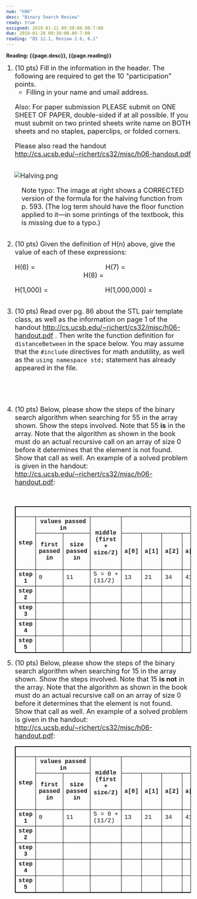```yaml
---
num: "h06"
desc: "Binary Search Review"
ready: true
assigned: 2019-01-21 09:30:00.00-7:00
due: 2019-01-28 09:30:00.00-7:00
reading: "DS 12.1, Review 2.6, 6.1"
---
```


<b>Reading: {{page.desc}}, {{page.reading}}</b>

<ol start="1">

<span style="font-size:1.3em;">
<li>(10 pts) Fill in the information in the header. The following are required to get the 10 "participation" points.
    <ul>
    <li>Filling in your name and umail address.<br /></li>
    </ul>
    <p>Also: For paper submission PLEASE submit on ONE SHEET OF PAPER, double-sided if at all possible. If you must submit on two printed sheets write name on BOTH sheets and no staples, paperclips, or folded corners.<br />
    </p>
 </li>

Please also read the handout <a href="http://cs.ucsb.edu/~richert/cs32/misc/h06-handout.pdf" title="h06 Handout">http://cs.ucsb.edu/~richert/cs32/misc/h06-handout.pdf</a>

<div style="float:right; width:500px"> 
<div style="margin: 1em;">
<p><img src="http://www.cs.ucsb.edu/~pconrad/images/cs32/DS4/50/Halving.png" alt="Halving.png" />
</p>
</div>
</div>
<div style="padding: 0.5em; margin: 0.5em;">
<p>Note typo: The image at right shows a CORRECTED version of the formula for the halving function from p. 593. (The log term should have the floor function applied to it&#8212;in some printings of the textbook, this is missing due to a typo.)
</p>
</div>



 <li style='margin-bottom:2em;'>(10 pts) Given the definition of H(n) above, give the value of each of these expressions:
 <p></p>
 H(6) = &emsp;&emsp;&emsp;&emsp;&emsp;&emsp;&emsp;&emsp;&emsp;&emsp;
 H(7) = &emsp;&emsp;&emsp;&emsp;&emsp;&emsp;&emsp;&emsp;&emsp;&emsp;
 H(8) =
 <p></p>
 H(1,000) = &emsp;&emsp;&emsp;&emsp;&emsp;&emsp;&emsp;&emsp;
 H(1,000,000) = 
</li>

<li style='margin-bottom:5em;'>(10 pts) Read over pg. 86 about the STL pair template class, as well as the information on page 1 of the handout <a href="http://cs.ucsb.edu/~richert/cs32/misc/h06-handout.pdf" title="h06 Handout">http://cs.ucsb.edu/~richert/cs32/misc/h06-handout.pdf</a>
. Then write the function definition for <code>distanceBetween</code> in the space below. You may assume that the <code>#include</code> directives for math andutility, as well as the <code>using namespace std;</code> statement has already appeared in the file.

<div class="pagebreak"></div>

<span style="font-size:1.3em;">
<li style='margin-bottom:3em;'>(10 pts) Below, please show the steps of the binary search algorithm when searching for 55 in the array shown. Show the steps involved. Note that 55 <b>is</b> in the array. Note that the algorithm as shown in the book must do an actual recursive call on an array of size 0 before it determines that the element is not found. Show that call as well. An example of a solved problem is given in the handout: <a href="http://cs.ucsb.edu/~richert/cs32/misc/h06-handout.pdf" title="h06 Handout">http://cs.ucsb.edu/~richert/cs32/misc/h06-handout.pdf</a>:
</li>
</span>

<style>
table, th, td {
  border: 1px solid black;
}
</style>
<font size="2" face="Courier" >
<table class="algorithmStep">
<tr>
<th colspan="17"> target=55
</th></tr>
<tr>
<th rowspan="2"> step
</th>
<th colspan="2"> values passed in
</th>
<th rowspan="2"> middle<br />(first + size/2)
</th>
<th colspan="11"> array values
</th>
<th colspan="2"> values passed to next step
</th></tr>
<tr>
<th> first <br />passed in
</th>
<th> size <br />passed in
</th>
<th> a[0]
</th>
<th> a[1]
</th>
<th> a[2]
</th>
<th> a[3]
</th>
<th> a[4]
</th>
<th> a[5]
</th>
<th> a[6]
</th>
<th> a[7]
</th>
<th> a[8]
</th>
<th> a[9]
</th>
<th> a[10]
</th>
<th> first = <br />first, or<br />middle+1
</th>
<th> size = <br />size/2, or<br />(size-1)/2
</th></tr>
<tr>
<th> step 1
</th>
<td> 0
</td>
<td> 11
</td>
<td> 5 = 0 + (11/2)
</td>
<td> 13
</td>
<td> 21
</td>
<td> 34
</td>
<td> 41
</td>
<td> 55
</td>
<td> <u>66</u>
</td>
<td> 72
</td>
<td> 86
</td>
<td> 94
</td>
<td> 107
</td>
<td> 118
</td>
<td> &#160;&#160;&#160;&#160;&#160;&#160;&#160;
</td>
<td> &#160;&#160;&#160;&#160;&#160;&#160;&#160;
</td></tr>
<tr>
<th> step 2
</th>
<td>
</td>
<td>
</td>
<td>
</td>
<td>
</td>
<td>
</td>
<td>
</td>
<td>
</td>
<td>
</td>
<td>
</td>
<td>
</td>
<td>
</td>
<td>
</td>
<td>
</td>
<td>
</td>
<td> &#160;&#160;&#160;&#160;
</td>
<td> &#160;&#160;&#160;&#160;
</td></tr>
<tr>
<th> step 3
</th>
<td>
</td>
<td>
</td>
<td>
</td>
<td>
</td>
<td>
</td>
<td>
</td>
<td>
</td>
<td>
</td>
<td>
</td>
<td>
</td>
<td>
</td>
<td>
</td>
<td>
</td>
<td>
</td>
<td> &#160;&#160;&#160;&#160;
</td>
<td> &#160;&#160;&#160;&#160;
</td></tr>
<tr>
<th> step 4
</th>
<td>
</td>
<td>
</td>
<td>
</td>
<td>
</td>
<td>
</td>
<td>
</td>
<td>
</td>
<td>
</td>
<td>
</td>
<td>
</td>
<td>
</td>
<td>
</td>
<td>
</td>
<td>
</td>
<td> &#160;&#160;&#160;&#160;
</td>
<td> &#160;&#160;&#160;&#160;
</td></tr>
<tr>
<th> step 5
</th>
<td>
</td>
<td>
</td>
<td>
</td>
<td>
</td>
<td>
</td>
<td>
</td>
<td>
</td>
<td>
</td>
<td>
</td>
<td>
</td>
<td>
</td>
<td>
</td>
<td>
</td>
<td>
</td>
<td> &#160;&#160;&#160;&#160;
</td>
<td> &#160;&#160;&#160;&#160;
</td></tr></table>
</font>

<span style="font-size:1.3em;">
<li style='margin-bottom:1em;'>(10 pts) Below, please show the steps of the binary search algorithm when searching for 15 in the array shown. Show the steps involved. Note that 15 <b>is not</b> in the array. Note that the algorithm as shown in the book must do an actual recursive call on an array of size 0 before it determines that the element is not found. Show that call as well. An example of a solved problem is given in the handout: <a href="http://cs.ucsb.edu/~richert/cs32/misc/h06-handout.pdf" title="h06 Handout">http://cs.ucsb.edu/~richert/cs32/misc/h06-handout.pdf</a>:
</li>

<font size="2" face="Courier" >
<table class="algorithmStep">
<tr>
<th colspan="17"> target=15
</th></tr>
<tr>
<th rowspan="2"> step
</th>
<th colspan="2"> values passed in
</th>
<th rowspan="2"> middle<br />(first + size/2)
</th>
<th colspan="11"> array values
</th>
<th colspan="2"> values passed to next step
</th></tr>
<tr>
<th> first <br />passed in
</th>
<th> size <br />passed in
</th>
<th> a[0]
</th>
<th> a[1]
</th>
<th> a[2]
</th>
<th> a[3]
</th>
<th> a[4]
</th>
<th> a[5]
</th>
<th> a[6]
</th>
<th> a[7]
</th>
<th> a[8]
</th>
<th> a[9]
</th>
<th> a[10]
</th>
<th> first = <br />first, or<br />middle+1
</th>
<th> size = <br />size/2, or<br />(size-1)/2
</th></tr>
<tr>
<th> step 1
</th>
<td> 0
</td>
<td> 11
</td>
<td> 5 = 0 + (11/2)
</td>
<td> 13
</td>
<td> 21
</td>
<td> 34
</td>
<td> 41
</td>
<td> 55
</td>
<td> <u>66</u>
</td>
<td> 72
</td>
<td> 86
</td>
<td> 94
</td>
<td> 107
</td>
<td> 118
</td>
<td> &#160;&#160;&#160;&#160;&#160;&#160;&#160;
</td>
<td> &#160;&#160;&#160;&#160;&#160;&#160;&#160;
</td></tr>
<tr>
<th> step 2
</th>
<td>
</td>
<td>
</td>
<td>
</td>
<td>
</td>
<td>
</td>
<td>
</td>
<td>
</td>
<td>
</td>
<td>
</td>
<td>
</td>
<td>
</td>
<td>
</td>
<td>
</td>
<td>
</td>
<td> &#160;&#160;&#160;&#160;
</td>
<td> &#160;&#160;&#160;&#160;
</td></tr>
<tr>
<th> step 3
</th>
<td>
</td>
<td>
</td>
<td>
</td>
<td>
</td>
<td>
</td>
<td>
</td>
<td>
</td>
<td>
</td>
<td>
</td>
<td>
</td>
<td>
</td>
<td>
</td>
<td>
</td>
<td>
</td>
<td> &#160;&#160;&#160;&#160;
</td>
<td> &#160;&#160;&#160;&#160;
</td></tr>
<tr>
<th> step 4
</th>
<td>
</td>
<td>
</td>
<td>
</td>
<td>
</td>
<td>
</td>
<td>
</td>
<td>
</td>
<td>
</td>
<td>
</td>
<td>
</td>
<td>
</td>
<td>
</td>
<td>
</td>
<td>
</td>
<td> &#160;&#160;&#160;&#160;
</td>
<td> &#160;&#160;&#160;&#160;
</td></tr>
<tr>
<th> step 5
</th>
<td>
</td>
<td>
</td>
<td>
</td>
<td>
</td>
<td>
</td>
<td>
</td>
<td>
</td>
<td>
</td>
<td>
</td>
<td>
</td>
<td>
</td>
<td>
</td>
<td>
</td>
<td>
</td>
<td> &#160;&#160;&#160;&#160;
</td>
<td> &#160;&#160;&#160;&#160;
</td></tr></table>
</font>
</span>